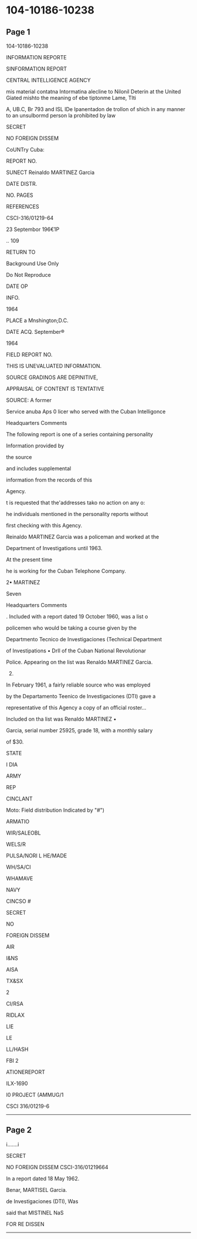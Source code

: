 # 104-10186-10238

## Page 1

104-10186-10238

INFORMATION REPORTE

SINFORMATION REPORT

CENTRAL INTELLIGENCE AGENCY

mis material contatna Intormatina alecline to Nilonil Deterin at the United Giated mishto the meaning of ebe tiptonme Lame, TIti

A, UB.C, Br 793 and ISL IDe Ipanentadon de trollon of shich in any manner to an unsulbormd person la prohibited by law

SECRET

NO FOREIGN DISSEM

CoUNTry Cuba:

REPORT NO.

SUNECT Reinaldo MARTINEZ Garcia

DATE DISTR.

NO. PAGES

REFERENCES

CSCI-316/01219-64

23 Septembor 196€1P

.. 109

RETURN TO

Background Use Only

Do Not Reproduce

DATE OP

INFO.

1964

PLACE a Mnshington;D.C.

DATE ACQ. September®

1964

FIELD REPORT NO.

THIS IS UNEVALUATED INFORMATION.

SOURCE GRADINOS ARE DEPINITIVE,

APPRAISAL OF CONTENT IS TENTATIVE

SOURCE: A former

Service anuba Aps 0 licer who served with the Cuban Intelligonce

Headquarters Comments

The following report is one of a series containing personality

Information provided by

the source

and includes supplemental

information from the records of this

Agency.

t is requested that the'addresses tako no action on any o:

he individuals mentioned in the personality reports without

first checking with this Agency.

Reinaldo MARTINEZ Garcia was a policeman and worked at the

Department of Investigations until 1963.

At the present time

he is working for the Cuban Telephone Company.

2• MARTINEZ

Seven

Headquarters Comments

. Included with a report dated 19 October 1960, was a list o

policemen who would be taking a course given by the

Departmento Tecnico de Investigaciones (Technical Department

of Investipations • DrIl of the Cuban National Revolutionar

Police. Appearing on the list was Renaldo MARTINEZ Garcia.

2.

In February 1961, a fairly reliable source who was employed

by the Departamento Teenico de Investigaciones (DTI) gave a

representative of this Agency a copy of an official roster...

Included on tha list was Renaldo MARTINEZ •

Garcia, serial number 25925, grade 18, with a monthly salary

of $30.

STATE

I DIA

ARMY

REP

CINCLANT

Moto: Field distribution Indicated by "#")

ARMATIO

WIR/SALEOBL

WELS/R

PULSA/NORI L HE/MADE

WH/SA/CI

WHAMAVE

NAVY

CINCSO #

SECRET

NO

FOREIGN DISSEM

AIR

I&NS

AISA

TX&SX

2

CI/RSA

RIDLAX

LIE

LE

LL/HASH

FBI 2

ATIONEREPORT

ILX-1690

I0 PROJECT (AMMUG/1

CSCI 316/01219-6

---

## Page 2

i.......i

SECRET

NO FOREIGN DISSEM CSCI-316/01219664

In a report dated 18 May 1962.

Benar, MARTISEL Garcia.

de Investigaciones (DTI), Was

said that MISTINEL NaS

FOR RE DISSEN

---

